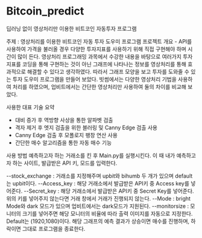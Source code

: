 # Bitcoin_predict
딥러닝 없이 영상처리만 이용한 비트코인 자동투자 프로그램

주제 : 영상처리를 이용한 비트코인 자동 투자 도우미 프로그램
프로젝트 개요 - API를 사용하여 가격을 불러올 경우 다양한 투자지표를 사용하기 위해 직접 구현해야 하며 시간이 많이 든다. 영상처리 프로그래밍 과목에서 수강한 내용을 바탕으로 여러가지 투자 지표를 코딩을 통해 구현하는 것이 아닌 그래프에 나타나는 정보를 영상처리를 통해 효과적으로 해결할 수 있다고 생각하였다. 따라서 그래프 모양을 보고 투자를 도와줄 수 있는 투자 도우미 프로그램을 만들어 보았다. 빗썸에서는 다양한 영상처리 기법을 사용하여 처리를 하였으며, 업비트에서는 간단한 영상처리만 사용하여 둘의 차이를 비교해 보았다.

사용한 대표 기술 요약
-	대비 증가 후 역방향 사상을 통한 알파벳 검출
-	격자 제거 후 엣지 검출을 위한 블러링 및 Canny Edge 검출 사용
-	Canny Edge 검출 후 모폴로지 팽창 연산 사용
-	간단한 매수 알고리즘을 통한 자동 매수 기능

사용 방법
예측하고자 하는 거래소를 킨 후 Main.py를 실행시킨다. 이 때 내가 예측하고자 하는 사이트, 발급받은 API 키, 모드를 입력한다.
 
--stock_exchange : 거래소를 지정해주며 upbit와 bihumb 두 개가 있으며 default는 upbit이다. 
--Access_key : 해당 거래소에서 발급받은 API키 중 Access key를 넣어준다. 
--Secret_key : 해당 거래소에서 발급받은 API키 중 Secret Key를 넣어준다.
위의 키를 넣어주지 않는다면 거래 창에서 거래가 진행되지 않는다.
--Mode : bright Mode와 dark 모드가 있으며 업비트에서는 dark모드가 지원된다.
--monitorsize : 모니터의 크기를 넣어주면 해당 모니터의 비율에 따라 출력 이미지를 자동으로 지정한다. Default는 (1920,1080)이다.
해당 그래프의 예측 결과가 상승이면 매수를 진행하며, 하락이면 그대로 프로그램을 종료한다.
